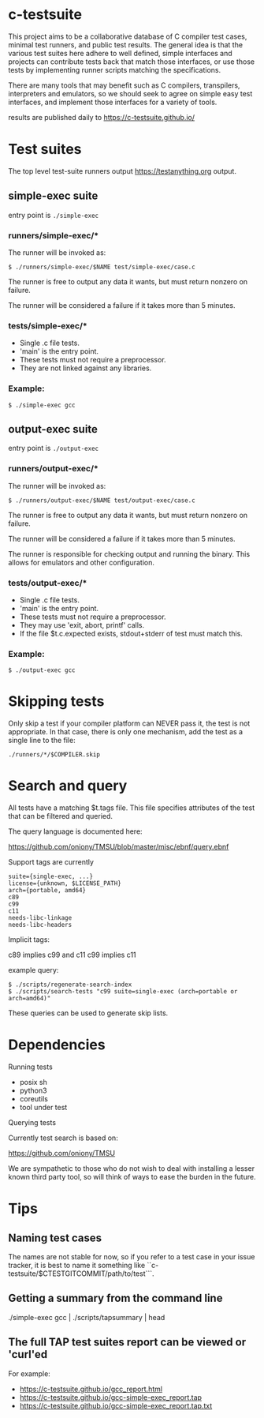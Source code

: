 # c-testsuite

This project aims to be a collaborative database of C compiler test cases,
minimal test runners, and public test results. The general idea is that
the various test suites here adhere to well defined, simple interfaces and projects can contribute
tests back that match those interfaces, or use those tests by implementing runner scripts matching
the specifications.

There are many tools that may benefit such as C compilers, transpilers, interpreters and emulators, so we should seek to agree on simple easy test interfaces, and implement
those interfaces for a variety of tools.

results are published daily to https://c-testsuite.github.io/


# Test suites

The top level test-suite runners output https://testanything.org output.

## simple-exec suite

entry point is ```./simple-exec```

### runners/simple-exec/*

The runner will be invoked as:

```
$ ./runners/simple-exec/$NAME test/simple-exec/case.c
```

The runner is free to output any data it wants, but must return
nonzero on failure.

The runner will be considered a failure if it takes more than 5 minutes.

### tests/simple-exec/*

- Single .c file tests.
- 'main' is the entry point.
- These tests must not require a preprocessor.
- They are not linked against any libraries.

### Example:

```$ ./simple-exec gcc ```

## output-exec suite

entry point is ```./output-exec```

### runners/output-exec/*

The runner will be invoked as:

```
$ ./runners/output-exec/$NAME test/output-exec/case.c
```

The runner is free to output any data it wants, but must return
nonzero on failure.

The runner will be considered a failure if it takes more than 5 minutes.

The runner is responsible for checking output and running the binary. This
allows for emulators and other configuration.

### tests/output-exec/*

- Single .c file tests.
- 'main' is the entry point.
- These tests must not require a preprocessor.
- They may use 'exit, abort, printf' calls.
- If the file $t.c.expected exists, stdout+stderr of test must match this.


### Example:

```$ ./output-exec gcc ```


# Skipping tests

Only skip a test if your compiler platform can NEVER pass it, the test is not appropriate.
In that case, there is only one mechanism, add the test as a single line to the file:

```
./runners/*/$COMPILER.skip
```

# Search and query

All tests have a matching $t.tags file. This file specifies attributes of the test that
can be filtered and queried.

The query language is documented here:

https://github.com/oniony/TMSU/blob/master/misc/ebnf/query.ebnf

Support tags are currently

```
suite={single-exec, ...}
license={unknown, $LICENSE_PATH}
arch={portable, amd64}
c89
c99
c11
needs-libc-linkage
needs-libc-headers
```

Implicit tags:

c89 implies c99 and c11
c99 implies c11

example query:
```
$ ./scripts/regenerate-search-index
$ ./scripts/search-tests "c99 suite=single-exec (arch=portable or arch=amd64)"
```

These queries can be used to generate skip lists.

# Dependencies

Running tests

- posix sh
- python3
- coreutils
- tool under test

Querying tests

Currently test search is based on:

https://github.com/oniony/TMSU

We are sympathetic to those who do not wish to deal with
installing a lesser known third party tool, so will think of
ways to ease the burden in the future.


# Tips

## Naming test cases

The names are not stable for now, so if you 
refer to a test case in your issue tracker, it is best to 
name it something like ``c-testsuite/$CTESTGITCOMMIT/path/to/test```.

## Getting a summary from the command line

./simple-exec gcc | ./scripts/tapsummary | head

## The full TAP test suites report can be viewed or 'curl'ed

For example:

- https://c-testsuite.github.io/gcc_report.html
- https://c-testsuite.github.io/gcc-simple-exec_report.tap
- https://c-testsuite.github.io/gcc-simple-exec_report.tap.txt
